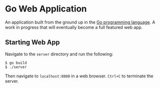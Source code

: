 # Go Web Application

An application built from the ground up in the [Go programming language](golang). A work in progress that will eventually become a full featured web app.

## Starting Web App

Navigate to the `server` directory and run the following:
```
$ go build
$ ./server
```
Then navigate to `localhost:8080` in a web browser. `Ctrl+C` to terminate the server.
